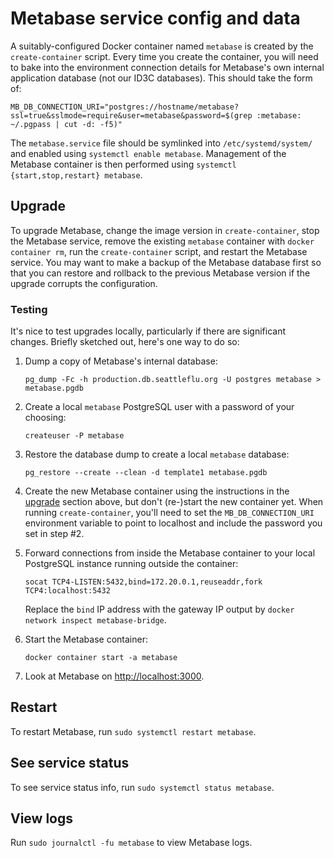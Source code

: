 # Metabase service config and data

A suitably-configured Docker container named `metabase` is created by the
`create-container` script.  Every time you create the container, you will need
to bake into the environment connection details for Metabase's own internal
application database (not our ID3C databases).  This should take the form of:

    MB_DB_CONNECTION_URI="postgres://hostname/metabase?ssl=true&sslmode=require&user=metabase&password=$(grep :metabase: ~/.pgpass | cut -d: -f5)"

The `metabase.service` file should be symlinked into `/etc/systemd/system/` and
enabled using `systemctl enable metabase`.  Management of the Metabase
container is then performed using `systemctl {start,stop,restart} metabase`.

## Upgrade
To upgrade Metabase, change the image version in `create-container`, stop the
Metabase service, remove the existing `metabase` container with `docker
container rm`, run the `create-container` script, and restart the Metabase
service.  You may want to make a backup of the Metabase database first so that
you can restore and rollback to the previous Metabase version if the upgrade
corrupts the configuration.

### Testing

It's nice to test upgrades locally, particularly if there are significant
changes.  Briefly sketched out, here's one way to do so:

 1. Dump a copy of Metabase's internal database:

        pg_dump -Fc -h production.db.seattleflu.org -U postgres metabase > metabase.pgdb

 2. Create a local `metabase` PostgreSQL user with a password of your choosing:

        createuser -P metabase

 3. Restore the database dump to create a local `metabase` database:

        pg_restore --create --clean -d template1 metabase.pgdb

 4. Create the new Metabase container using the instructions in the
    [upgrade](#upgrade) section above, but don't (re-)start the new container
    yet.  When running `create-container`, you'll need to set the
    `MB_DB_CONNECTION_URI` environment variable to point to localhost and
    include the password you set in step #2.

 5. Forward connections from inside the Metabase container to your local
    PostgreSQL instance running outside the container:

        socat TCP4-LISTEN:5432,bind=172.20.0.1,reuseaddr,fork TCP4:localhost:5432

    Replace the `bind` IP address with the gateway IP output by `docker network
    inspect metabase-bridge`.

 6. Start the Metabase container:

        docker container start -a metabase

 7. Look at Metabase on <http://localhost:3000>.



## Restart
To restart Metabase, run `sudo systemctl restart metabase`.

## See service status
To see service status info, run `sudo systemctl status metabase`.

## View logs
Run `sudo journalctl -fu metabase` to view Metabase logs.
